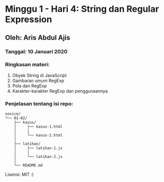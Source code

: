 # Minggu 1 - Hari 4: String dan Regular Expression

## Oleh: Aris Abdul Ajis    

### Tanggal: 10 Januari 2020

### Ringkasan materi:
1. Obyek String di JavaScript
2. Gambaran umum RegExp
3. Pola dan RegExp
4. Karakter-karakter RegExp dan penggunaannya

### Penjelasan tentang isi repo:
```
novice/
└── 01-02/
    ├── kasus/
    │     ├── kasus-1.html
    │     │     
    │     └── kasus-2.html
    │
    ├── latihan/
    │     ├── latihan-1.js    
    │     │      
    │     └── latihan-2.js                
    │                   
    └── README.md          

```

Lisensi: MIT :)
